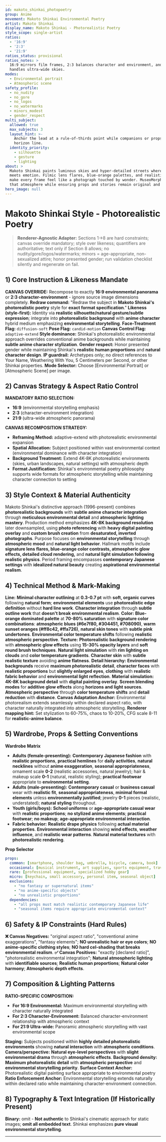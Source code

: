 ```yaml
---
id: makoto_shinkai_photopoetry
group: Anime
movement: Makoto Shinkai Environmental Poetry
artist: Makoto Shinkai
display_name: Makoto Shinkai - Photorealistic Poetry
style_scope: single-artist
ratios:
  - '16:9'
  - '2:3'
  - '21:9'
ratios_status: provisional
ratios_notes: >
  16:9 mirrors film frames, 2:3 balances character and environment, and 21:9
  handles ultra-wide skies.
modes:
  - Environmental portrait
  - Atmospheric scene
safety_profile:
  - no_nudity
  - no_gore
  - no_logos
  - no_watermarks
  - minors_modest
  - gender_respect
multi_subject:
  allowed: true
  max_subjects: 3
  layout_hint: >-
    Anchor the lead at a rule-of-thirds point while companions or props echo the
    horizon line.
  identity_priority:
    - silhouette
    - gesture
    - lighting
about: >
  Makoto Shinkai paints luminous skies and hyper-detailed streets where light
  meets emotion. Filmic lens flares, blue-orange palettes, and realistic weather
  make every frame feel like a photograph touched by wonder. MuseoMorph keeps
  that atmosphere while ensuring props and stories remain original and safe.
hero_image: null
---
```



# Makoto Shinkai Style - Photorealistic Poetry


> **Renderer-Agnostic Adapter:** Sections 1→8 are hard constraints; canvas override mandatory; style over likeness; quantifiers are authoritative; text only if Section 8 allows; no nudity/gore/logos/watermarks; minors = age-appropriate, non-sexualized attire; honor presented gender; run validation checklist silently and regenerate on fail.

## 1) Core Instruction & Likeness Mandate

**CANVAS OVERRIDE:** Recompose to exactly **16:9 environmental panorama** or **2:3 character-environment** - ignore source image dimensions completely. **Redraw command:** "Redraw the subject in **Makoto Shinkai's photorealistic poetry** style for **exact format specification**." **Likeness (style-first):** Identity via **realistic silhouette/natural gesture/subtle expression**; integrate into **photorealistic background** with **anime character** hybrid medium emphasizing **environmental storytelling**. **Face-Treatment Flag:** `diffusion-soft` **Pose Flag:** `candid-motion` **Canvas Control Flag:** `adaptive-extend` **Style dominance:** Shinkai's photorealistic environmental approach overrides conventional anime backgrounds while maintaining **subtle anime character stylization**. **Gender respect:** Honor presented gender while maintaining Shinkai's **realistic human proportions** and **natural character design**. **IP guardrail:** Archetypes only; no direct references to Your Name, Weathering With You, 5 Centimeters per Second, or other Shinkai properties. **Mode Selector:** Choose [Environmental Portrait] or [Atmospheric Scene] per image.

## 2) Canvas Strategy & Aspect Ratio Control

**MANDATORY RATIO SELECTION:**

- **16:9** (environmental storytelling emphasis)
- **2:3** (character-environment integration)
- **21:9** (ultra-wide atmospheric panorama)

**CANVAS RECOMPOSITION STRATEGY:**

- **Reframing Method:** adaptive-extend with photorealistic environmental expansion
- **Spatial Allocation:** Subject positioned within vast environmental context (environmental dominance with character integration)
- **Background Treatment:** Extend 4K-8K photorealistic environments (skies, urban landscapes, natural settings) with atmospheric depth
- **Format Justification:** Shinkai's environmental poetry philosophy supports wide formats for atmospheric storytelling while maintaining character connection to setting

## 3) Style Context & Material Authenticity

Makoto Shinkai's distinctive approach (1996-present) combines **photorealistic backgrounds** with **subtle anime character integration** through **meticulous environmental detail** and **atmospheric lighting mastery**. Production method emphasizes **4K-8K background resolution** later downsampled, using **photo referencing** with **heavy digital painting overlay** and **custom brush creation** from **desaturated, inverted photographs**. Purpose focuses on **environmental storytelling** through **atmospheric mood** and **natural light behavior**. Hallmark motifs include **signature lens flares, blue-orange color contrasts, atmospheric glow effects, detailed cloud rendering,** and **natural light simulation following realistic physics**. Period framing encompasses **contemporary Japanese settings** with **idealized natural beauty** creating **aspirational environmental realism**.

## 4) Technical Method & Mark-Making

**Line:** **Minimal character outlining** at **0.3-0.7 pt** with **soft, organic curves** following **natural form**; **environmental elements** use **photorealistic edge definition** without **hard line work**. **Character integration** through **subtle outline work** that **doesn't break environmental realism**. **Color:** **Blue-orange dominated palette** at **70-80% saturation** with **signature color combinations**: **atmospheric blues (#6e7f80, #304451, #708090)**, **warm sunset oranges (#ff8c42, #ffa726)**, **natural skin tones** with **subtle pink undertones**. **Environmental color temperature shifts** following **realistic atmospheric perspective**. **Texture:** **Photorealistic background rendering** with **atmospheric glow effects** using **15-30% opacity layers** and **soft round brush techniques**. **Natural light simulation** with **rim lighting on clouds** and **color temperature gradients**. **Character skin** with **subtle realistic texture** avoiding **anime flatness**. **Detail hierarchy:** **Environmental backgrounds** receive **maximum photorealistic detail**, **character faces** with **realistic proportions** but **slightly enlarged eyes**, **clothing** with **realistic fabric behavior** and **environmental light reflection**. **Material simulation:** **4K-8K background detail** with **digital painting overlay**. **Screen blending modes** for **additive glow effects** along **horizons and light sources**. **Atmospheric perspective** through **color temperature shifts** and **detail reduction** with **distance**. **Canvas Adaptation Anchor:** Environmental photorealism extends seamlessly within declared aspect ratio, with character naturally integrated into atmospheric storytelling. **Renderer mapping hint:** Set stylization to 60-75%, chaos to 10-20%, CFG scale 8-11 for **realistic-anime balance**.

## 5) Wardrobe, Props & Setting Conventions

**Wardrobe Matrix**

- **Adults (female-presenting):** **Contemporary Japanese fashion** with **realistic proportions**, **practical hemlines** for **daily activities**, **natural necklines** without **anime exaggeration**, **seasonal appropriateness**, ornament scale **0-2** (realistic accessories, natural jewelry); hair & makeup scale **0-1** (natural, realistic styling); **practical footwear** appropriate to **environmental setting**.
- **Adults (male-presenting):** **Contemporary casual** or **business casual** wear with **realistic fit**, **seasonal appropriateness**, **minimal formal elements** unless **environmentally justified**; jewelry **0-1** pieces (realistic, understated); **natural styling** throughout.
- **Youth (girls/boys):** **School uniforms** or **age-appropriate casual wear** with **realistic proportions**; **no stylized anime elements**; **practical footwear**; **no makeup**; **age-appropriate environmental interaction**.
- **Fabric behavior:** **Realistic drape physics** following **actual material properties**. **Environmental interaction** showing **wind effects**, **weather influence**, and **realistic wear patterns**. **Natural material textures** with **photorealistic rendering**.

**Prop Selector**

```yaml
props:
  common: [smartphone, shoulder bag, umbrella, bicycle, camera, book]
  occasional: [musical instrument, art supplies, sports equipment, travel gear]
  rare: [professional equipment, specialized hobby gear]
  micro: [keychain, small accessory, personal item, seasonal object]
  exclusions:
    - "no fantasy or supernatural items"
    - "no anime-specific objects"
    - "no unrealistic proportions"
  dependencies:
    - "all props must match realistic contemporary Japanese life"
    - "seasonal items require appropriate environmental context"
```

## 6) Safety & IP Constraints (Hard Rules)

**❌ Canvas Negatives:** "original aspect ratio", "conventional anime exaggerations", "fantasy elements"; **NO unrealistic hair or eye colors**; **NO anime-specific clothing styles**; **NO hard cel-shading that breaks environmental realism**. **✅ Canvas Positives:** "exactly [declared ratio]", "photorealistic environmental integration"; **Natural atmospheric lighting** with **identifiable sources**; **Realistic human proportions**; **Natural color harmony**; **Atmospheric depth effects**.

## 7) Composition & Lighting Patterns

**RATIO-SPECIFIC COMPOSITION:**

- **For 16:9 Environmental:** Maximum environmental storytelling with character naturally integrated
- **For 2:3 Character-Environment:** Balanced character-environment relationship with atmospheric context
- **For 21:9 Ultra-wide:** Panoramic atmospheric storytelling with vast environmental scope

**Staging:** Subjects positioned within **highly detailed photorealistic environments** showing **natural interaction** with **atmospheric conditions**. **Camera/perspective:** **Natural eye-level perspectives** with **slight environmental drama** through **atmospheric effects**. **Background density:** **Maximum photorealistic detail** with **atmospheric perspective** and **environmental storytelling priority**. **Surface Context Anchor:** Photorealistic digital painting surface appropriate to environmental poetry **Ratio Enforcement Anchor:** Environmental storytelling extends naturally within declared ratio while maintaining character-environment connection.

## 8) Typography & Text Integration (If Historically Present)

**Binary:** omit - **Not authentic** to Shinkai's cinematic approach for static images; **omit all embedded text**. Shinkai emphasizes **pure visual environmental storytelling**.

------


